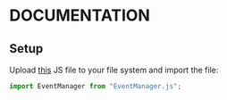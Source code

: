 # **DOCUMENTATION**

## Setup

Upload [this](https://repl.it/@lilpeen/Canvas-event-manager#EventManager.js) JS file to your file system and import the file:
```js
import EventManager from "EventManager.js";
```